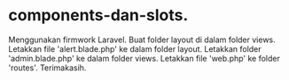 # components-dan-slots.
Menggunakan firmwork Laravel.
Buat folder layout di dalam folder views.
Letakkan file 'alert.blade.php' ke dalam folder layout.
Letakkan folder 'admin.blade.php' ke dalam folder views.
Letakkan file 'web.php' ke folder 'routes'.
Terimakasih.
